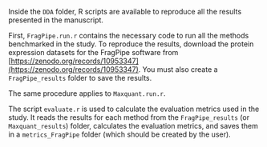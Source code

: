
Inside the `DDA` folder, R scripts are available to reproduce all the results presented in the manuscript.

First, `FragPipe.run.r` contains the necessary code to run all the methods benchmarked in the study. To reproduce the results, download the protein expression datasets for the FragPipe software from [https://zenodo.org/records/10953347](https://zenodo.org/records/10953347). You must also create a `FragPipe_results` folder to save the results.

The same procedure applies to `Maxquant.run.r`.

The script `evaluate.r` is used to calculate the evaluation metrics used in the study. It reads the results for each method from the `FragPipe_results` (or `Maxquant_results`) folder, calculates the evaluation metrics, and saves them in a `metrics_FragPipe` folder (which should be created by the user).
